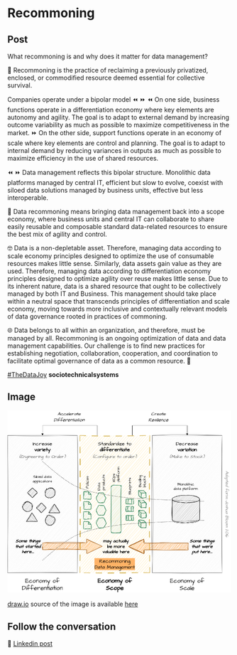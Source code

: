 # Recommoning

## Post

What recommoning is and why does it matter for data management?

📖 Recommoning is the practice of reclaiming a previously privatized, enclosed, or commodified resource deemed essential for collective survival.

Companies operate under a bipolar model ⏪ ⏩ 
⏪ On one side, business functions operate in a differentiation economy where key elements are autonomy and agility. The goal is to adapt to external demand by increasing outcome variability as much as possible to maximize competitiveness in the market. 
⏩ On the other side, support functions operate in an economy of scale where key elements are control and planning. The goal is to adapt to internal demand by reducing variances in outputs as much as possible to maximize efficiency in the use of shared resources. 

⏪ ⏩ Data management reflects this bipolar structure. Monolithic data platforms managed by central IT, efficient but slow to evolve, coexist with siloed data solutions managed by business units, effective but less interoperable. 

🔄 Data recommoning means bringing data management back into a scope economy, where business units and central IT can collaborate to share easily reusable and composable standard data-related resources to ensure the best mix of agility and control. 

🤓 Data is a non-depletable asset. Therefore, managing data according to scale economy principles designed to optimize the use of consumable resources makes little sense. Similarly, data assets gain value as they are used. Therefore, managing data according to differentiation economy principles designed to optimize agility over reuse makes little sense. Due to its inherent nature, data is a shared resource that ought to be collectively managed by both IT and Business. This management should take place within a neutral space that transcends principles of differentiation and scale economy, moving towards more inclusive and contextually relevant models of data governance rooted in practices of commoning.

🌐 Data belongs to all within an organization, and therefore, must be managed by all. Recommoning is an ongoing optimization of data and data management capabilities. Our challenge is to find new practices for establishing negotiation, collaboration, cooperation, and coordination to facilitate optimal governance of data as a common resource. 🤝

[#TheDataJoy](https://www.linkedin.com/feed/hashtag/?keywords=thedatajoy) **sociotechnicalsystems**

## Image

![2024-P016-recommoning.png](/images/2024/2024-P016-recommoning.png)

[draw.io](https://app.diagrams.net/) source of the image is available [here](/images/2024/2024.drawio) 

## Follow the conversation

🔵 [Linkedin post](https://www.linkedin.com/posts/andreagioia_thedatajoy-sociotechnicalsystems-activity-7156607806723239938-ALTL)



